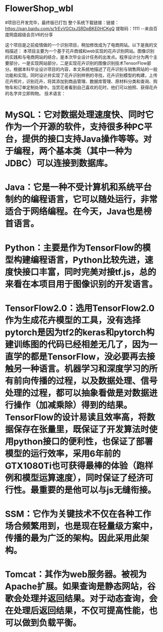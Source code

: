 # FlowerShop_wbl
#项目已开发完毕，最终版已打包
整个系统下载链接：链接：https://pan.baidu.com/s/1rEvVGCtxJSRDpBKE0HCKgQ 
提取码：1111 
--来自百度网盘超级会员V6的分享

这个项目是之前疫情做的一个识别项目，稍加修改成为了电商网站。以下是我的文档描述：
本项目主要为一个基于花卉商城和web实现的花卉识别网站。图像识别的实践和与电商网站的结合，是本次毕业设计任务的出发点。程序设计分为两个主要部分，一是实现网站部分，二是实现花卉识别的图像识别技术TensorFlow部分。根据本科毕业设计项目的内容，本文系统地描述了花卉识别与销售网站的一般功能和实现。同时设计并实现了花卉识别样例的寻找，花卉识别模型的构建，上传花卉照片，识别花卉，将其添加到商品管理、数据库管理、原材料分类和查询、购物车和订单定制处理中。当赏花者看到自己喜欢的花时，他们可以拍照、获得花卉的名字并立即购物。
技术语言：
# MySQL：它对数据处理速度快、同时它作为一个开源的软件，支持很多种PC平台，提供的接口支持Java操作等等。对于编程，两个基本类（其中一种为JDBC）可以连接到数据库。
# Java：它是一种不受计算机和系统平台制约的编程语言，它可以随处运行，非常适合于网络编程。在今天，Java也是榜首语言。
# Python：主要是作为TensorFlow的模型构建编程语言，Python比较先进，速度快接口丰富，同时完美对接tf.js，总的来看在本项目用于图像识别的开发语言。
# TensorFlow2.0：选用TensorFlow2.0作为生成花卉模型的工具，没有选择pytorch是因为tf2的keras和pytorch构建训练图的代码已经相差无几了，因为一直学的都是TensorFlow，没必要再去接触另一种语言。机器学习和深度学习的所有前向传播的过程，以及数据处理、信号处理的过程，都可以抽象看做是对数据进行操作（加减乘除）得到的结果。TensorFlow的设计易读且效率高，将数据保存在张量里，既保证了开发算法时使用python接口的便利性，也保证了部署模型的运行效率，采用6年前的GTX1080Ti也可获得最棒的体验（跑样例和模型运算速度），同时保证了经济可行性。最重要的是他可以与js无缝衔接。
# SSM：它作为关键技术不仅在各种工作场合频繁用到，也是现在轻量级方案中，传播的最为广泛的架构。因此采用此架构。
# Tomcat：其作为web服务器。被视为Apache扩展。如果查询是静态网站，谷歌会处理并返回结果。对于动态查询，会在处理后返回结果，不仅可提高性能，也可以做到负载平衡。

